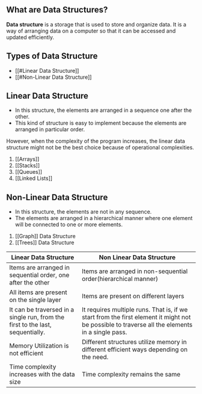 
## What are Data Structures?
**Data structure** is a storage that is used to store and organize data. It is a way of arranging data on a computer so that it can be accessed and updated efficiently.

## Types of Data Structure
- [[#Linear Data Structure]]
- [[#Non-Linear Data Structure]]



## Linear Data Structure
- In this structure, the elements are arranged in a sequence one after the other. 
- This kind of structure is easy to implement because the elements are arranged in particular order. 

However, when the complexity of the program increases, the linear data structure might not be the best choice because of operational complexities. 

1. [[Arrays]]
2. [[Stacks]]
3. [[Queues]]
4. [[Linked Lists]]


## Non-Linear Data Structure
- In this structure, the elements are not in any sequence.  
- The elements are arranged in a hierarchical manner where one element will be connected to one or more elements.

1. [[Graph]] Data Structure
2. [[Trees]] Data Structure


| Linear Data Structure                                                          | Non Linear Data Structure                                                                                                                      |
| ------------------------------------------------------------------------------ | ---------------------------------------------------------------------------------------------------------------------------------------------- |
| Items are arranged in sequential order, one after the other                    | Items are arranged in non-sequential order(hierarchical manner)                                                                                |
| All items are present on the single layer                                      | Items are present on different layers                                                                                                          |
| It can be traversed in a single run, from the first to the last, sequentially. | It requires multiple runs. That is, if we start from the first element it might not be possible to traverse all the elements in a single pass. |
| Memory Utilization is not efficient                                            | Different structures utilize memory in different efficient ways depending on the need.                                                         |
| Time complexity increases with the data size                                   | Time complexity remains the same                                                                                                                                               |

